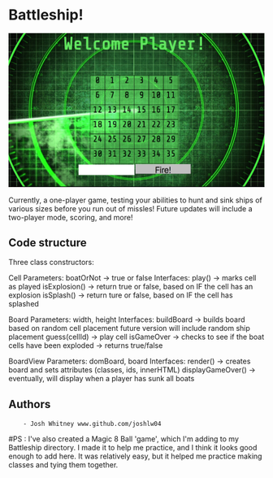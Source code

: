 # Battleship!

![Alt text](images/Battleship.png)

Currently, a one-player game, testing your abilities to hunt and sink ships of various sizes before you run out of missles! Future updates will include a two-player mode, scoring, and more!

## Code structure

Three class constructors:

  Cell
     Parameters:
       boatOrNot -> true or false
     Interfaces:
       play() -> marks cell as played
       isExplosion() -> return true or false, based on IF the cell has an explosion
       isSplash() -> return ture or false, based on IF the cell has splashed

  Board
    Parameters:
      width, height
    Interfaces:
      buildBoard -> builds board based on random cell placement
                    future version will include random ship placement
      guess(cellId) -> play cell
      isGameOver -> checks to see if the boat cells have been exploded
                 -> returns true/false

  BoardView
        Parameters:
          domBoard, board
        Interfaces:
          render() -> creates board and sets attributes (classes, ids, innerHTML)
          displayGameOver() -> eventually, will display when a player has sunk all boats


## Authors
        - Josh Whitney www.github.com/joshlw04

#PS :
I've also created a Magic 8 Ball 'game', which I'm adding to my Battleship directory. I made it to help me practice, and I think it looks good enough to add here. It was relatively easy, but it helped me practice making classes and tying them together. 
